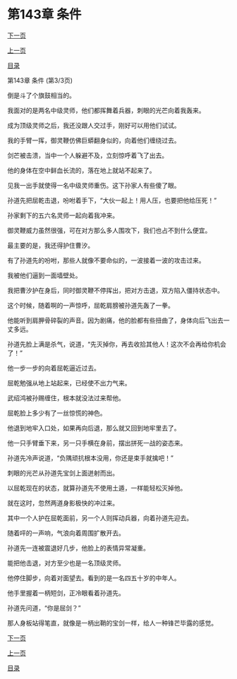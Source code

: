 <h1>第143章   条件</h1>
            <div><p><a href="./429_%E7%AC%AC144%E7%AB%A0_%E4%BB%87%E4%BA%BA%E8%A7%81%E9%9D%A2.md">下一页</a></p><p><a href="./427_%E7%AC%AC143%E7%AB%A0_%E6%9D%A1%E4%BB%B6.md">上一页</a></p><p><a href="../">目录</a></p></div>
            <div><p>第143章   条件 (第3/3页)</p><p>倒是斗了个旗鼓相当的。</p><p>我面对的是两名中级灵师，他们都挥舞着兵器，刺眼的光芒向着我轰来。</p><p>成为顶级灵师之后，我还没跟人交过手，刚好可以用他们试试。</p><p>我的手臂一挥，御灵鞭仿佛巨蟒翻身似的，向着他们缠绕过去。</p><p>剑芒被击溃，当中一个人躲避不及，立刻惊呼着飞了出去。</p><p>他的身体在空中鲜血长流的，落在地上就站不起来了。</p><p>见我一出手就使得一名中级灵师重伤。这下孙家人有些傻了眼。</p><p>孙道先把屈乾击退，吩咐着手下，“大伙一起上！用人压，也要把他给压死！”</p><p>孙家剩下的五六名灵师一起向着我冲来。</p><p>御灵鞭威力虽然很强，可在对方那么多人围攻下，我们也占不到什么便宜。</p><p>最主要的是，我还得护住曹汐。</p><p>有了孙道先的吩咐，那些人就像不要命似的，一波接着一波的攻击过来。</p><p>我被他们逼到一面墙壁处。</p><p>我把曹汐护在身后，同时御灵鞭不停挥出，把对方击退，双方陷入僵持状态中。</p><p>这个时候，随着啊的一声惊呼，屈乾肩膀被孙道先轰了一拳。</p><p>他能听到肩胛骨碎裂的声音。因为剧痛，他的脸都有些扭曲了，身体向后飞出去一丈多远。</p><p>孙道先脸上满是杀气，说道，“先灭掉你，再去收拾其他人！这次不会再给你机会了！”</p><p>他一步一步的向着屈乾逼近过去。</p><p>屈乾勉强从地上站起来，已经使不出力气来。</p><p>武绍鸿被孙赐缠住，根本就没法过来帮他。</p><p>屈乾脸上多少有了一丝惊慌的神色。</p><p>他退到地牢入口处，如果再向后退，那么就又回到地牢里去了。</p><p>他一只手臂垂下来，另一只手横在身前，摆出拼死一战的姿态来。</p><p>孙道先冷声说道，“负隅顽抗根本没用，你还是束手就擒吧！”</p><p>刺眼的光芒从孙道先宝剑上面迸射而出。</p><p>以屈乾现在的状态，就算孙道先不使用土遁，一样能轻松灭掉他。</p><p>就在这时，忽然两道身影极快的冲过来。</p><p>其中一个人护在屈乾面前，另一个人则挥动兵器，向着孙道先迎去。</p><p>随着呯的一声响，气浪向着周围扩散开去。</p><p>孙道先一连被震退好几步，他脸上的表情异常凝重。</p><p>能把他击退，对方至少也是一名顶级灵师。</p><p>他停住脚步，向着对面望去。看到的是一名四五十岁的中年人。</p><p>他手里握着一柄短剑，正冷眼看着孙道先。</p><p>孙道先问道，“你是屈剑？”</p><p>那人身板站得笔直，就像是一柄出鞘的宝剑一样，给人一种锋芒毕露的感觉。</p></div>
            <div><p><a href="./429_%E7%AC%AC144%E7%AB%A0_%E4%BB%87%E4%BA%BA%E8%A7%81%E9%9D%A2.md">下一页</a></p><p><a href="./427_%E7%AC%AC143%E7%AB%A0_%E6%9D%A1%E4%BB%B6.md">上一页</a></p><p><a href="../">目录</a></p></div>